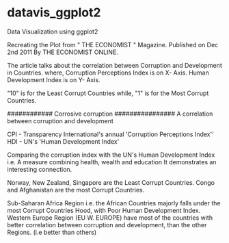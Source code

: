 # datavis_ggplot2
Data Visualization using ggplot2

Recreating the Plot from " THE ECONOMIST "  Magazine.
Published on Dec 2nd 2011 By THE ECONOMIST ONLINE. 

The article talks about the correlation between Corruption and Development in Countries.
where,
Corruption Perceptions Index is on X- Axis.
Human Development Index is on Y- Axis.

"10" is for the Least Corrupt Countries while, "1" is for the Most Corrupt Countries.

############  Corrosive corruption  ################
A correlation between corruption and development

CPI - Transparency International's annual 'Corruption Perceptions Index''
HDI - UN's 'Human Development Index'

Comparing the corruption index with the UN's Human Development Index i.e. A measure combining health, wealth and education
It demonstrates an interesting connection.

Norway, New Zealand, Singapore are the Least Corrupt Countries.
Congo and Afghanistan are the most Corrupt Countries.

Sub-Saharan Africa Region i.e. the African Countries majorly falls under the most Corrupt Countries Hood, with Poor Human Development Index.
Western Europe Region (EU W. EUROPE) have most of the countries with better correlation between corruption and development, than the other Regions. (i.e better than others)
